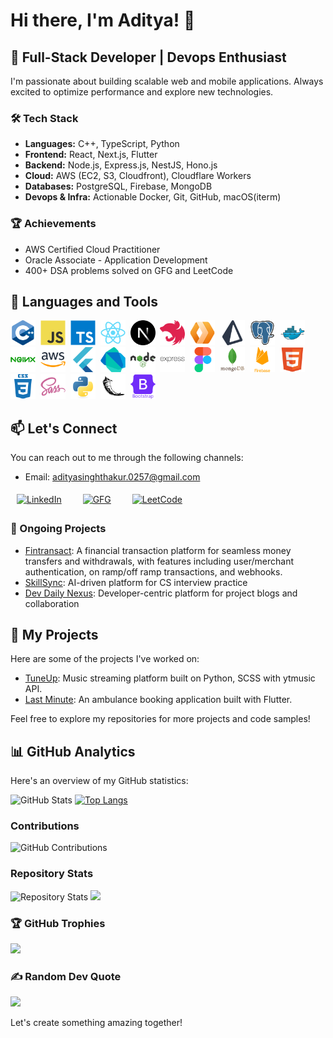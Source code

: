 # Hi there, I'm Aditya! 👋

## 🚀 Full-Stack Developer | Devops Enthusiast

I'm passionate about building scalable web and mobile applications. Always excited to optimize performance and explore new technologies.

### 🛠️ Tech Stack
- **Languages:** C++, TypeScript, Python
- **Frontend:** React, Next.js, Flutter
- **Backend:** Node.js, Express.js, NestJS, Hono.js
- **Cloud:** AWS (EC2, S3, Cloudfront), Cloudflare Workers
- **Databases:** PostgreSQL, Firebase, MongoDB
- **Devops & Infra:** Actionable Docker, Git, GitHub, macOS(iterm)

### 🏆 Achievements

- AWS Certified Cloud Practitioner
- Oracle Associate - Application Development
- 400+ DSA problems solved on GFG and LeetCode

## 🔭 Languages and Tools

<div>
  <img src="https://github.com/devicons/devicon/blob/master/icons/cplusplus/cplusplus-original.svg" title="C++" alt="C++" width="40"/>&nbsp;
  <img src="https://github.com/devicons/devicon/blob/master/icons/javascript/javascript-original.svg" title="JavaScript" alt="JavaScript" width="40" height="40"/>&nbsp;
  <img src="https://github.com/devicons/devicon/blob/master/icons/typescript/typescript-original.svg" title="TypeScript" alt="TypeScript" width="40" height="40"/>&nbsp;
  <img src="https://github.com/devicons/devicon/blob/master/icons/react/react-original.svg" title="React" alt="React" width="40" height="40"/>&nbsp;
  <img src="https://github.com/devicons/devicon/blob/master/icons/nextjs/nextjs-original.svg" title="Nextjs" alt="Nextjs" width="40" height="40"/>&nbsp;
  <img src="https://github.com/devicons/devicon/blob/master/icons/nestjs/nestjs-original.svg" title="NestJS" alt="NestJS" width="40" height="40"/>&nbsp;
  <img src="https://github.com/devicons/devicon/blob/master/icons/cloudflareworkers/cloudflareworkers-original.svg" title="CFWorkers" alt="CFWorkers" width="40" height="40"/>&nbsp;
  <img src="https://github.com/devicons/devicon/blob/master/icons/prisma/prisma-original.svg" title="Prisma" alt="Prisma" width="40" height="40"/>&nbsp;
  <img src="https://github.com/devicons/devicon/blob/master/icons/postgresql/postgresql-original.svg" title="PostgreSQL" alt="PostgreSQL" width="40" height="40"/>&nbsp;
  <img src="https://github.com/devicons/devicon/blob/master/icons/docker/docker-original.svg" title="Docker" alt="Docker" width="40" height="40"/>&nbsp;
  <img src="https://github.com/devicons/devicon/blob/master/icons/nginx/nginx-original.svg" title="Nginx" alt="Nginx" width="40" height="40"/>&nbsp;
  <img src="https://github.com/devicons/devicon/blob/master/icons/amazonwebservices/amazonwebservices-original-wordmark.svg" title="AWS" alt="AWS" width="40" height="40"/>&nbsp;
  <img src="https://github.com/devicons/devicon/blob/master/icons/flutter/flutter-original.svg?short_path=bd8d0b4" title="Flutter" alt="Flutter" width="40" height="40"/>&nbsp;
  <img src="https://github.com/devicons/devicon/blob/master/icons/dart/dart-original.svg?short_path=8c78fdb" title="Dart" alt="Dart" width="40" height="40"/>&nbsp;
  <img src="https://github.com/devicons/devicon/blob/master/icons/nodejs/nodejs-original-wordmark.svg" title="Node.js" alt="Node.js" width="40" height="40"/>&nbsp;
  <img src="https://github.com/devicons/devicon/blob/master/icons/express/express-original-wordmark.svg" title="Express.js" alt="Express.js" width="40" height="40"/>&nbsp;
  <img src="https://github.com/devicons/devicon/blob/master/icons/figma/figma-original.svg" title="Figma" alt="Figma" width="40" height="40"/>&nbsp;
  <img src="https://github.com/devicons/devicon/blob/master/icons/mongodb/mongodb-original-wordmark.svg" title="MongoDB" alt="MongoDB" width="40" height="40"/>&nbsp;
  <img src="https://github.com/devicons/devicon/blob/master/icons/firebase/firebase-plain-wordmark.svg" title="Firebase" alt="Firebase" width="40" height="40"/>&nbsp;
  <img src="https://github.com/devicons/devicon/blob/master/icons/html5/html5-original.svg" title="HTML5" alt="HTML5" width="40" height="40"/>&nbsp;
  <img src="https://github.com/devicons/devicon/blob/master/icons/css3/css3-plain-wordmark.svg" title="CSS3" alt="CSS3" width="40" height="40"/>&nbsp;
  <img src="https://github.com/devicons/devicon/blob/master/icons/sass/sass-original.svg" title="SCSS" alt="SCSS" width="40" height="40"/>&nbsp;
  <img src="https://github.com/devicons/devicon/blob/master/icons/python/python-original.svg" title="Python" alt="Python" width="40" height="40"/>&nbsp;
  <img src="https://github.com/devicons/devicon/blob/master/icons/flask/flask-original.svg" title="Flask" alt="Flask" width="40" height="40"/>&nbsp;
  <img src="https://github.com/devicons/devicon/blob/master/icons/bootstrap/bootstrap-plain-wordmark.svg" title="Bootstrap" alt="Bootstrap" width="40" height="40"/>&nbsp;
</div>

## 📫 Let's Connect

You can reach out to me through the following channels:

- Email: adityasinghthakur.0257@gmail.com

<a href="https://www.linkedin.com/in/aditya-singh-a4b474246/" target="_blank"><img src="https://img.shields.io/badge/-LinkedIn-0077B5?style=for-the-badge&logo=LinkedIn&logoColor=white" alt="LinkedIn" style="margin-right: 10px; padding: 5px 10px;"></a>
<a href="https://www.geeksforgeeks.org/user/adityasingh0257/" target="_blank"><img src="https://img.shields.io/badge/-GeeksForGeeks-0F9D58?style=for-the-badge&logo=GeeksForGeeks&logoColor=white" alt="GFG" style="margin-right: 10px; padding: 5px 10px;"></a>
<a href="https://leetcode.com/u/adityasingh0257/" target="_blank"><img src="https://img.shields.io/badge/-LeetCode-FFA116?style=for-the-badge&logo=LeetCode&logoColor=black" alt="LeetCode" style="padding: 5px 10px;"></a>

### 🔭 Ongoing Projects 

- [Fintransact](https://github.com/Aditya0257/fintransact.git): A financial transaction platform for seamless money transfers and withdrawals, with features including user/merchant authentication, on ramp/off ramp transactions, and webhooks.
- [SkillSync](https://github.com/Aditya0257/quesprac_msv): AI-driven platform for CS interview practice
- [Dev Daily Nexus](https://github.com/Aditya0257/DevDaily): Developer-centric platform for project blogs and collaboration

## 🔭 My Projects

Here are some of the projects I've worked on:

- [TuneUp](https://github.com/Aditya0257/TuneUp): Music streaming platform built on Python, SCSS with ytmusic API.
- [Last Minute](https://github.com/Aditya0257/LastMinute): An ambulance booking application built with Flutter.

Feel free to explore my repositories for more projects and code samples!

## 📊 GitHub Analytics

Here's an overview of my GitHub statistics:

![GitHub Stats](https://github-readme-stats.vercel.app/api?username=Aditya0257&show_icons=true&count_private=true&hide=stars,issues&theme=dark)
[![Top Langs](https://github-readme-stats.vercel.app/api/top-langs/?username=Aditya0257&layout=compact&theme=dark)](https://github.com/anuraghazra/github-readme-stats)

### Contributions

![GitHub Contributions](https://github-readme-streak-stats.herokuapp.com/?user=Aditya0257&theme=dark)

### Repository Stats

![Repository Stats](https://img.shields.io/badge/dynamic/json?color=green&label=Repositories&query=%24.public_repos&url=https%3A%2F%2Fapi.github.com%2Fusers%2FAditya0257) 
[![](https://visitcount.itsvg.in/api?id=Aditya0257&icon=0&color=0)](https://visitcount.itsvg.in)


### 🏆 GitHub Trophies
![](https://github-profile-trophy.vercel.app/?username=Aditya0257&theme=nord&no-frame=true&no-bg=true&margin-w=4)




### ✍️ Random Dev Quote
![](https://quotes-github-readme.vercel.app/api?type=horizontal&theme=radical)


Let's create something amazing together!
